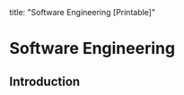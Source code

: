 <frontmatter>
title: "Software Engineering [Printable]"
</frontmatter>

<include src="navbar.md" boilerplate />

<link rel="stylesheet" href="{{baseUrl}}/css/textbook.css">

<div class="website-content">

<div id="main">

# Software Engineering

## Introduction

<include src="introduction/prosAndCons/unit-inParent-asFlat-print.md" boilerplate />

</div>

</div>
